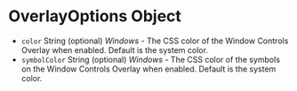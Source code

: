 # OverlayOptions Object

* `color` String (optional) _Windows_ - The CSS color of the Window Controls Overlay when enabled. Default is the system color.
* `symbolColor` String (optional) _Windows_ - The CSS color of the symbols on the Window Controls Overlay when enabled. Default is the system color.
